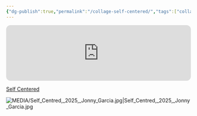 ```yaml
---
{"dg-publish":true,"permalink":"/collage-self-centered/","tags":["collage/year-2025","c/woman","c/man","c/ghost-effect","c/colour-blue","c/colour-green","c/colour-yellow","c/colour-red","c/abstract","c/N/CL","collage/book/2025"],"created":"2025-08-31T13:33:49.438-04:00","updated":"2025-09-09T13:44:55.243-04:00"}
---
```



<iframe data-testid="embed-iframe" style="border-radius:12px" src="https://open.spotify.com/embed/track/5IZHHiVu48GUlFOjEnvn3q?utm_source=generator&theme=0" width="100%" height="152" frameBorder="0" allowfullscreen="" allow="autoplay; clipboard-write; encrypted-media; fullscreen; picture-in-picture" loading="lazy"></iframe>

[Self Centered](https://www.instagram.com/p/DOBy5MrDm8h/?utm_source=ig_web_copy_link&igsh=MzRlODBiNWFlZA==)

![MEDIA/Self_Centred,_2025,_Jonny_Garcia.jpg|Self_Centred,_2025,_Jonny_Garcia.jpg](/img/user/MEDIA/Self_Centred,_2025,_Jonny_Garcia.jpg)
